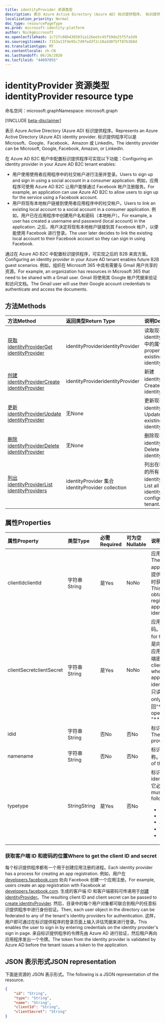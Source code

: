 ```yaml
---
title: identityProvider 资源类型
description: 表示 Azure Active Directory (Azure AD) 标识提供程序。 标识提供程序可以是 Microsoft、Google、Facebook、Amazon 或 LinkedIn。
localization_priority: Normal
doc_type: resourcePageType
ms.prod: microsoft-identity-platform
author: Nickgmicrosoft
ms.openlocfilehash: 1c71fc88b4365031a126ee5c45f59de25f5fa3d9
ms.sourcegitcommit: 7153a13f4e95c7d9fed3f2c10a3d075ff87b368d
ms.translationtype: MT
ms.contentlocale: zh-CN
ms.lasthandoff: 06/26/2020
ms.locfileid: "44897055"
---
```

# <a name="identityprovider-resource-type"></a><span data-ttu-id="f8db3-104">identityProvider 资源类型</span><span class="sxs-lookup"><span data-stu-id="f8db3-104">identityProvider resource type</span></span>

<span data-ttu-id="f8db3-105">命名空间：microsoft.graph</span><span class="sxs-lookup"><span data-stu-id="f8db3-105">Namespace: microsoft.graph</span></span>

[!INCLUDE [beta-disclaimer](../../includes/beta-disclaimer.md)]

<span data-ttu-id="f8db3-106">表示 Azure Active Directory (Azure AD) 标识提供程序。</span><span class="sxs-lookup"><span data-stu-id="f8db3-106">Represents an Azure Active Directory (Azure AD) identity provider.</span></span> <span data-ttu-id="f8db3-107">标识提供程序可以是 Microsoft、Google、Facebook、Amazon 或 LinkedIn。</span><span class="sxs-lookup"><span data-stu-id="f8db3-107">The identity provider can be Microsoft, Google, Facebook, Amazon, or LinkedIn.</span></span>

<span data-ttu-id="f8db3-108">在 Azure AD B2C 租户中配置标识提供程序可实现以下功能：</span><span class="sxs-lookup"><span data-stu-id="f8db3-108">Configuring an identity provider in your Azure AD B2C tenant enables:</span></span>

* <span data-ttu-id="f8db3-109">用户使用使用者应用程序中的社交帐户进行注册并登录。</span><span class="sxs-lookup"><span data-stu-id="f8db3-109">Users to sign up and sign in using a social account in a consumer application.</span></span> <span data-ttu-id="f8db3-110">例如，应用程序可使用 Azure AD B2C 让用户能够通过 Facebook 帐户注册服务。</span><span class="sxs-lookup"><span data-stu-id="f8db3-110">For example, an application can use Azure AD B2C to allow users to sign up for the service using a Facebook account.</span></span>
* <span data-ttu-id="f8db3-111">用户将现有本地帐户链接到使用者应用程序中的社交帐户。</span><span class="sxs-lookup"><span data-stu-id="f8db3-111">Users to link an existing local account to a social account in a consumer application.</span></span> <span data-ttu-id="f8db3-112">例如，用户已在应用程序中创建用户名和密码（本地帐户）。</span><span class="sxs-lookup"><span data-stu-id="f8db3-112">For example, a user has created a username and password (local account) in the application.</span></span> <span data-ttu-id="f8db3-113">之后，用户决定将现有本地帐户链接到其 Facebook 帐户，以便能使用 Facebook 进行登录。</span><span class="sxs-lookup"><span data-stu-id="f8db3-113">The user later decides to link the existing local account to their Facebook account so they can sign in using Facebook.</span></span>

<span data-ttu-id="f8db3-114">通过在 Azure AD B2C 中配置标识提供程序，可实现之后的 B2B 来宾方案。</span><span class="sxs-lookup"><span data-stu-id="f8db3-114">Configuring an identity provider in your Azure AD tenant enables future B2B guest scenarios.</span></span> <span data-ttu-id="f8db3-115">例如，组织在 Microsoft 365 中具有需要与 Gmail 用户共享的资源。</span><span class="sxs-lookup"><span data-stu-id="f8db3-115">For example, an organization has resources in Microsoft 365 that need to be shared with a Gmail user.</span></span> <span data-ttu-id="f8db3-116">Gmail 将使用其 Google 帐户凭据来验证和访问文档。</span><span class="sxs-lookup"><span data-stu-id="f8db3-116">The Gmail user will use their Google account credentials to authenticate and access the documents.</span></span>

## <a name="methods"></a><span data-ttu-id="f8db3-117">方法</span><span class="sxs-lookup"><span data-stu-id="f8db3-117">Methods</span></span>

| <span data-ttu-id="f8db3-118">方法</span><span class="sxs-lookup"><span data-stu-id="f8db3-118">Method</span></span>       | <span data-ttu-id="f8db3-119">返回类型</span><span class="sxs-lookup"><span data-stu-id="f8db3-119">Return Type</span></span>  |<span data-ttu-id="f8db3-120">说明</span><span class="sxs-lookup"><span data-stu-id="f8db3-120">Description</span></span>|
|:---------------|:--------|:----------|
|[<span data-ttu-id="f8db3-121">获取 identityProvider</span><span class="sxs-lookup"><span data-stu-id="f8db3-121">Get identityProvider</span></span>](../api/identityprovider-get.md) |<span data-ttu-id="f8db3-122">identityProvider</span><span class="sxs-lookup"><span data-stu-id="f8db3-122">identityProvider</span></span>|<span data-ttu-id="f8db3-123">读取现有 identityProvider 中的属性。</span><span class="sxs-lookup"><span data-stu-id="f8db3-123">Read properties of an existing identityProvider.</span></span>|
|[<span data-ttu-id="f8db3-124">创建 identityProvider</span><span class="sxs-lookup"><span data-stu-id="f8db3-124">Create identityProvider</span></span>](../api/identityprovider-post-identityproviders.md)|<span data-ttu-id="f8db3-125">identityProvider</span><span class="sxs-lookup"><span data-stu-id="f8db3-125">identityProvider</span></span>|<span data-ttu-id="f8db3-126">新建 identityProvider。</span><span class="sxs-lookup"><span data-stu-id="f8db3-126">Create a new identityProvider.</span></span>|
|[<span data-ttu-id="f8db3-127">更新 identityProvider</span><span class="sxs-lookup"><span data-stu-id="f8db3-127">Update identityProvider</span></span>](../api/identityprovider-update.md)|<span data-ttu-id="f8db3-128">无</span><span class="sxs-lookup"><span data-stu-id="f8db3-128">None</span></span>|<span data-ttu-id="f8db3-129">更新现有的 identityProvider。</span><span class="sxs-lookup"><span data-stu-id="f8db3-129">Update an existing identityProvider.</span></span>|
|[<span data-ttu-id="f8db3-130">删除 identityProvider</span><span class="sxs-lookup"><span data-stu-id="f8db3-130">Delete identityProvider</span></span>](../api/identityprovider-delete.md)|<span data-ttu-id="f8db3-131">无</span><span class="sxs-lookup"><span data-stu-id="f8db3-131">None</span></span>|<span data-ttu-id="f8db3-132">删除现有的 identityProvider。</span><span class="sxs-lookup"><span data-stu-id="f8db3-132">Delete an existing identityProvider.</span></span>|
|[<span data-ttu-id="f8db3-133">列出 identityProvider</span><span class="sxs-lookup"><span data-stu-id="f8db3-133">List identityProviders</span></span>](../api/identityprovider-list.md)|<span data-ttu-id="f8db3-134">identityProvider 集合</span><span class="sxs-lookup"><span data-stu-id="f8db3-134">identityProvider collection</span></span>|<span data-ttu-id="f8db3-135">列出在租户中配置的所有 identityProvider。</span><span class="sxs-lookup"><span data-stu-id="f8db3-135">List all identityProviders configured in a tenant.</span></span>|

## <a name="properties"></a><span data-ttu-id="f8db3-136">属性</span><span class="sxs-lookup"><span data-stu-id="f8db3-136">Properties</span></span>

|<span data-ttu-id="f8db3-137">属性</span><span class="sxs-lookup"><span data-stu-id="f8db3-137">Property</span></span>|<span data-ttu-id="f8db3-138">类型</span><span class="sxs-lookup"><span data-stu-id="f8db3-138">Type</span></span>|<span data-ttu-id="f8db3-139">必需</span><span class="sxs-lookup"><span data-stu-id="f8db3-139">Required</span></span>|<span data-ttu-id="f8db3-140">可为空</span><span class="sxs-lookup"><span data-stu-id="f8db3-140">Nullable</span></span>|<span data-ttu-id="f8db3-141">说明</span><span class="sxs-lookup"><span data-stu-id="f8db3-141">Description</span></span>|
|:---------------|:--------|:--------|:--------|:----------|
|<span data-ttu-id="f8db3-142">clientId</span><span class="sxs-lookup"><span data-stu-id="f8db3-142">clientId</span></span>|<span data-ttu-id="f8db3-143">字符串</span><span class="sxs-lookup"><span data-stu-id="f8db3-143">String</span></span>|<span data-ttu-id="f8db3-144">是</span><span class="sxs-lookup"><span data-stu-id="f8db3-144">Yes</span></span>|<span data-ttu-id="f8db3-145">No</span><span class="sxs-lookup"><span data-stu-id="f8db3-145">No</span></span>|<span data-ttu-id="f8db3-146">应用程序的客户端 ID。</span><span class="sxs-lookup"><span data-stu-id="f8db3-146">The client ID for the application.</span></span> <span data-ttu-id="f8db3-147">这是向标识提供程序注册应用程序时获取的客户端 ID。</span><span class="sxs-lookup"><span data-stu-id="f8db3-147">This is the client ID obtained when registering the application with the identity provider.</span></span>|
|<span data-ttu-id="f8db3-148">clientSecret</span><span class="sxs-lookup"><span data-stu-id="f8db3-148">clientSecret</span></span>|<span data-ttu-id="f8db3-149">字符串</span><span class="sxs-lookup"><span data-stu-id="f8db3-149">String</span></span>|<span data-ttu-id="f8db3-150">是</span><span class="sxs-lookup"><span data-stu-id="f8db3-150">Yes</span></span>|<span data-ttu-id="f8db3-151">No</span><span class="sxs-lookup"><span data-stu-id="f8db3-151">No</span></span>|<span data-ttu-id="f8db3-152">应用程序的客户端密码。</span><span class="sxs-lookup"><span data-stu-id="f8db3-152">The client secret for the application.</span></span> <span data-ttu-id="f8db3-153">这是向标识提供程序注册应用程序时获取的客户端密码。</span><span class="sxs-lookup"><span data-stu-id="f8db3-153">This is the client secret obtained when registering the application with the identity provider.</span></span> <span data-ttu-id="f8db3-154">这是只读的。</span><span class="sxs-lookup"><span data-stu-id="f8db3-154">This is write-only.</span></span> <span data-ttu-id="f8db3-155">读取操作将返回“\*\*\*\*”。</span><span class="sxs-lookup"><span data-stu-id="f8db3-155">A read operation will return "\*\*\*\*".</span></span>|
|<span data-ttu-id="f8db3-156">id</span><span class="sxs-lookup"><span data-stu-id="f8db3-156">id</span></span>|<span data-ttu-id="f8db3-157">字符串</span><span class="sxs-lookup"><span data-stu-id="f8db3-157">String</span></span>|<span data-ttu-id="f8db3-158">否</span><span class="sxs-lookup"><span data-stu-id="f8db3-158">No</span></span>|<span data-ttu-id="f8db3-159">否</span><span class="sxs-lookup"><span data-stu-id="f8db3-159">No</span></span>|<span data-ttu-id="f8db3-160">标识提供程序的 ID。</span><span class="sxs-lookup"><span data-stu-id="f8db3-160">The ID of the identity provider.</span></span>|
|<span data-ttu-id="f8db3-161">name</span><span class="sxs-lookup"><span data-stu-id="f8db3-161">name</span></span>|<span data-ttu-id="f8db3-162">字符串</span><span class="sxs-lookup"><span data-stu-id="f8db3-162">String</span></span>|<span data-ttu-id="f8db3-163">否</span><span class="sxs-lookup"><span data-stu-id="f8db3-163">No</span></span>|<span data-ttu-id="f8db3-164">否</span><span class="sxs-lookup"><span data-stu-id="f8db3-164">No</span></span>|<span data-ttu-id="f8db3-165">标识提供程序的显示名称。</span><span class="sxs-lookup"><span data-stu-id="f8db3-165">The display name of the identity provider.</span></span>|
|<span data-ttu-id="f8db3-166">type</span><span class="sxs-lookup"><span data-stu-id="f8db3-166">type</span></span>|<span data-ttu-id="f8db3-167">String</span><span class="sxs-lookup"><span data-stu-id="f8db3-167">String</span></span>|<span data-ttu-id="f8db3-168">是</span><span class="sxs-lookup"><span data-stu-id="f8db3-168">Yes</span></span>|<span data-ttu-id="f8db3-169">否</span><span class="sxs-lookup"><span data-stu-id="f8db3-169">No</span></span>|<span data-ttu-id="f8db3-170">标识提供程序类型。</span><span class="sxs-lookup"><span data-stu-id="f8db3-170">The identity provider type.</span></span> <span data-ttu-id="f8db3-171">它必须是下列值之一：</span><span class="sxs-lookup"><span data-stu-id="f8db3-171">It must be one of the following values:</span></span> <ul><li/><span data-ttu-id="f8db3-172">Microsoft</span><span class="sxs-lookup"><span data-stu-id="f8db3-172">Microsoft</span></span><li/><span data-ttu-id="f8db3-173">Google</span><span class="sxs-lookup"><span data-stu-id="f8db3-173">Google</span></span><li/><span data-ttu-id="f8db3-174">Amazon</span><span class="sxs-lookup"><span data-stu-id="f8db3-174">Amazon</span></span><li/><span data-ttu-id="f8db3-175">领英</span><span class="sxs-lookup"><span data-stu-id="f8db3-175">LinkedIn</span></span><li/><span data-ttu-id="f8db3-176">Facebook</span><span class="sxs-lookup"><span data-stu-id="f8db3-176">Facebook</span></span></ul>|

### <a name="where-to-get-the-client-id-and-secret"></a><span data-ttu-id="f8db3-177">获取客户端 ID 和密码的位置</span><span class="sxs-lookup"><span data-stu-id="f8db3-177">Where to get the client ID and secret</span></span>

<span data-ttu-id="f8db3-178">每个标识提供程序都有一个用于创建应用注册的进程。</span><span class="sxs-lookup"><span data-stu-id="f8db3-178">Each identity provider has a process for creating an app registration.</span></span> <span data-ttu-id="f8db3-179">例如，用户在 [developers.facebook.com](https://developers.facebook.com/) 处向 Facebook 创建一个应用注册。</span><span class="sxs-lookup"><span data-stu-id="f8db3-179">For example, users create an app registration with Facebook at [developers.facebook.com](https://developers.facebook.com/).</span></span> <span data-ttu-id="f8db3-180">生成的客户端 ID 和客户端密码可传递用于[创建 identityProvider](../api/identityprovider-post-identityproviders.md)。</span><span class="sxs-lookup"><span data-stu-id="f8db3-180">The resulting client ID and client secret can be passed to [create identityProvider](../api/identityprovider-post-identityproviders.md).</span></span> <span data-ttu-id="f8db3-181">然后，目录中的每个用户对象都可联合到租户的任意标识提供程序中进行身份验证。</span><span class="sxs-lookup"><span data-stu-id="f8db3-181">Then, each user object in the directory can be federated to any of the tenant's identity providers for authentication.</span></span> <span data-ttu-id="f8db3-182">这样，用户即可通过在标识提供程序的登录页面上输入评估凭据来进行登录。</span><span class="sxs-lookup"><span data-stu-id="f8db3-182">This enables the user to sign in by entering credentials on the identity provider's sign in page.</span></span> <span data-ttu-id="f8db3-183">来自标识提供程序的令牌先由 Azure AD 进行验证，然后租户再向应用程序发出一个令牌。</span><span class="sxs-lookup"><span data-stu-id="f8db3-183">The token from the identity provider is validated by Azure AD before the tenant issues a token to the application.</span></span>

## <a name="json-representation"></a><span data-ttu-id="f8db3-184">JSON 表示形式</span><span class="sxs-lookup"><span data-stu-id="f8db3-184">JSON representation</span></span>

<span data-ttu-id="f8db3-185">下面是资源的 JSON 表示形式。</span><span class="sxs-lookup"><span data-stu-id="f8db3-185">The following is a JSON representation of the resource.</span></span>

<!-- {
  "blockType": "resource",
  "@odata.type": "microsoft.graph.IdentityProvider"
} -->

```json
{
    "id": "String",
    "type": "String",
    "name": "String",
    "clientId": "String",
    "clientSecret": "String"
}
```
